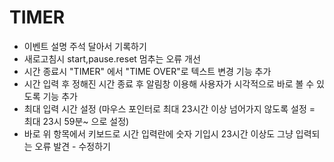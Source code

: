# TIMER
- 이벤트 설명 주석 달아서 기록하기
- 새로고침시 start,pause.reset 멈추는 오류 개선
- 시간 종료시 "TIMER" 에서 "TIME OVER"로 텍스트 변경 기능 추가
- 시간 입력 후 정해진 시간 종료 후 알림창 이용해 사용자가 시각적으로 바로 볼 수 있도록 기능 추가
- 최대 입력 시간 설정 (마우스 포인터로 최대 23시간 이상 넘어가지 않도록 설정 = 최대 23시 59분~ 으로 설정)
- 바로 위 항목에서 키보드로 시간 입력란에 숫자 기입시 23시간 이상도 그냥 입력되는 오류 발견 - 수정하기 
